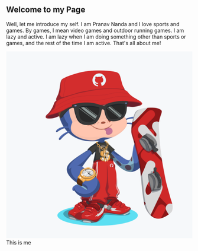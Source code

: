 ## Welcome to my Page

Well, let me introduce my self. I am Pranav Nanda and I love sports and games.
By games, I mean video games and outdoor running games. I am lazy and active. I am lazy when I am doing something other than sports or games, and the rest of the time I am active. 
That's all about me!

 ![Image](images/pranavoctocat.png)
 This is me

